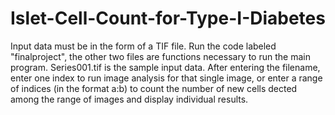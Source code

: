 # Islet-Cell-Count-for-Type-I-Diabetes

Input data must be in the form of a TIF file. 
Run the code labeled "finalproject", the other two files are functions necessary to run the main program.
Series001.tif is the sample input data.
After entering the filename, enter one index to run image analysis for that single image, or enter a range of indices (in the format a:b) to count the number of new cells dected among the range of images and display individual results.
